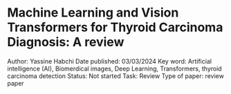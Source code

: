 # Machine Learning and Vision Transformers for Thyroid Carcinoma Diagnosis: A review

Author: Yassine Habchi 
Date published: 03/03/2024
Key word: Artificial intelligence (AI), Biomerdical images, Deep Learning, Transformers, thyroid carcinoma detection
Status: Not started
Task: Review
Type of paper: review paper